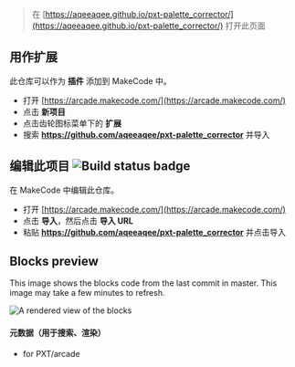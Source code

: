  


> 在 [https://aqeeaqee.github.io/pxt-palette_corrector/](https://aqeeaqee.github.io/pxt-palette_corrector/) 打开此页面

## 用作扩展

此仓库可以作为 **插件** 添加到 MakeCode 中。

* 打开 [https://arcade.makecode.com/](https://arcade.makecode.com/)
* 点击 **新项目**
* 点击齿轮图标菜单下的 **扩展**
* 搜索 **https://github.com/aqeeaqee/pxt-palette_corrector** 并导入

## 编辑此项目 ![Build status badge](https://github.com/aqeeaqee/pxt-palette_corrector/workflows/MakeCode/badge.svg)

在 MakeCode 中编辑此仓库。

* 打开 [https://arcade.makecode.com/](https://arcade.makecode.com/)
* 点击 **导入**，然后点击 **导入 URL**
* 粘贴 **https://github.com/aqeeaqee/pxt-palette_corrector** 并点击导入

## Blocks preview

This image shows the blocks code from the last commit in master.
This image may take a few minutes to refresh.

![A rendered view of the blocks](https://github.com/aqeeaqee/pxt-palette_corrector/raw/master/.github/makecode/blocks.png)

#### 元数据（用于搜索、渲染）

* for PXT/arcade
<script src="https://makecode.com/gh-pages-embed.js"></script><script>makeCodeRender("{{ site.makecode.home_url }}", "{{ site.github.owner_name }}/{{ site.github.repository_name }}");</script>
